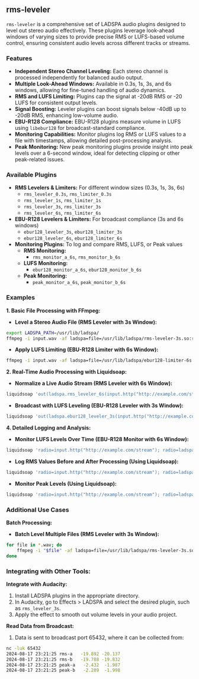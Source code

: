 ## rms-leveler

`rms-leveler` is a comprehensive set of LADSPA audio plugins designed to level out stereo audio effectively. These plugins leverage look-ahead windows of varying sizes to provide precise RMS or LUFS-based volume control, ensuring consistent audio levels across different tracks or streams.

### Features
- **Independent Stereo Channel Leveling:** Each stereo channel is processed independently for balanced audio output.
- **Multiple Look-Ahead Windows:** Available in 0.3s, 1s, 3s, and 6s windows, allowing for fine-tuned handling of audio dynamics.
- **RMS and LUFS Limiting:** Plugins cap the signal at -20dB RMS or -20 LUFS for consistent output levels.
- **Signal Boosting:** Leveler plugins can boost signals below -40dB up to -20dB RMS, enhancing low-volume audio.
- **EBU-R128 Compliance:** EBU-R128 plugins measure volume in LUFS using `libebur128` for broadcast-standard compliance.
- **Monitoring Capabilities:** Monitor plugins log RMS or LUFS values to a file with timestamps, allowing detailed post-processing analysis.
- **Peak Monitoring:** New peak monitoring plugins provide insight into peak levels over a 6-second window, ideal for detecting clipping or other peak-related issues.

### Available Plugins
- **RMS Levelers & Limiters:** For different window sizes (0.3s, 1s, 3s, 6s)
  - `rms_leveler_0.3s`, `rms_limiter_0.3s`
  - `rms_leveler_1s`, `rms_limiter_1s`
  - `rms_leveler_3s`, `rms_limiter_3s`
  - `rms_leveler_6s`, `rms_limiter_6s`
- **EBU-R128 Levelers & Limiters:** For broadcast compliance (3s and 6s windows)
  - `ebur128_leveler_3s`, `ebur128_limiter_3s`
  - `ebur128_leveler_6s`, `ebur128_limiter_6s`
- **Monitoring Plugins:** To log and compare RMS, LUFS, or Peak values
  - **RMS Monitoring:**
    - `rms_monitor_a_6s`, `rms_monitor_b_6s`
  - **LUFS Monitoring:**
    - `ebur128_monitor_a_6s`, `ebur128_monitor_b_6s`
  - **Peak Monitoring:**
    - `peak_monitor_a_6s`, `peak_monitor_b_6s`

### Examples

**1. Basic File Processing with FFmpeg:**

- **Level a Stereo Audio File (RMS Leveler with 3s Window):**

```bash
export LADSPA_PATH=/usr/lib/ladspa/
ffmpeg -i input.wav -af ladspa=file=/usr/lib/ladspa/rms-leveler-3s.so:rms_leveler_3s output.wav
```

- **Apply LUFS Limiting (EBU-R128 Limiter with 6s Window):**

```bash
ffmpeg -i input.wav -af ladspa=file=/usr/lib/ladspa/ebur128-limiter-6s.so:ebur128_limiter_6s output_limited.wav
```

**2. Real-Time Audio Processing with Liquidsoap:**

- **Normalize a Live Audio Stream (RMS Leveler with 6s Window):**

```bash
liquidsoap 'out(ladspa.rms_leveler_6s(input.http("http://example.com/stream")))'
```

- **Broadcast with LUFS Leveling (EBU-R128 Leveler with 3s Window):**

```bash
liquidsoap 'out(ladspa.ebur128_leveler_3s(input.http("http://example.com/stream")))'
```

**4. Detailed Logging and Analysis:**

- **Monitor LUFS Levels Over Time (EBU-R128 Monitor with 6s Window):**

```bash
liquidsoap 'radio=input.http("http://example.com/stream"); radio=ladspa.ebur128_monitor_a_6s(radio); out(radio)'
```

- **Log RMS Values Before and After Processing (Using Liquidsoap):**

```bash
liquidsoap 'radio=input.http("http://example.com/stream"); radio=ladspa.rms_monitor_a_6s(radio); radio=ladspa.rms_leveler_3s(radio); radio=ladspa.rms_monitor_b_6s(radio); out(radio)'
```

- **Monitor Peak Levels (Using Liquidsoap):**

```bash
liquidsoap 'radio=input.http("http://example.com/stream"); radio=ladspa.peak_monitor_a_6s(radio); radio=ladspa.peak_monitor_b_6s(radio); out(radio)'
```

### Additional Use Cases

**Batch Processing:**

- **Batch Level Multiple Files (RMS Leveler with 3s Window):**

```bash
for file in *.wav; do
    ffmpeg -i "$file" -af ladspa=file=/usr/lib/ladspa/rms-leveler-3s.so:rms_leveler_3s "leveled_$file"
done
```

### Integrating with Other Tools:

**Integrate with Audacity:**
  1. Install LADSPA plugins in the appropriate directory.
  2. In Audacity, go to Effects > LADSPA and select the desired plugin, such as `rms_leveler_3s`.
  3. Apply the effect to smooth out volume levels in your audio project.

**Read Data from Broadcast:**

  1. Data is sent to broadcast port 65432, where it can be collected from:
  
```bash
nc -luk 65432
2024-08-17 23:21:25 rms-a   -19.892 -20.137
2024-08-17 23:21:25 rms-b   -19.788 -19.832
2024-08-17 23:21:25 peak-a   -2.432  -1.987
2024-08-17 23:21:25 peak-b   -2.289  -1.998
```
